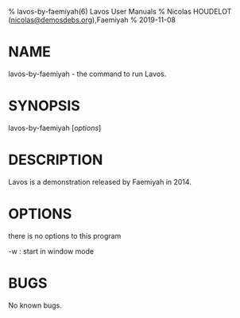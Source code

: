 % lavos-by-faemiyah(6) Lavos User Manuals
% Nicolas HOUDELOT (nicolas@demosdebs.org),Faemiyah
% 2019-11-08

# NAME
lavos-by-faemiyah - the command to run Lavos.

# SYNOPSIS
lavos-by-faemiyah [*options*]

# DESCRIPTION
Lavos is a demonstration released by Faemiyah in 2014.

# OPTIONS
there is no options to this program

\-w
:   start in window mode

# BUGS
No known bugs.
